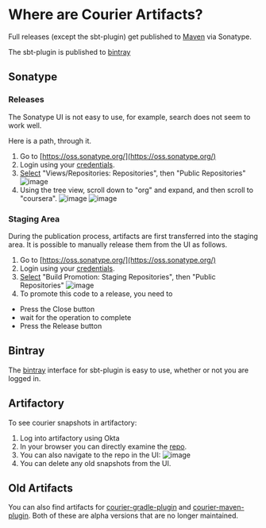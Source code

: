 Where are Courier Artifacts?
============================

Full releases (except the sbt-plugin) get published to 
[Maven](https://mvnrepository.com/artifact/org.coursera.courier) via Sonatype.

The sbt-plugin is published to [bintray](https://bintray.com/coursera/sbt-plugins/courier-sbt-plugin)

## Sonatype

### Releases

The Sonatype UI is not easy to use, for example, search does not
seem to work well.

Here is a path, through it.

1. Go to [https://oss.sonatype.org/](https://oss.sonatype.org/)
1. Login using your [credentials](CREDENTIALS.md).
1. [Select](https://oss.sonatype.org/#view-repositories;public~browsestorage) "Views/Repositories: Repositories", then "Public Repositories"
   ![image](https://user-images.githubusercontent.com/549519/97369336-fc645a80-1869-11eb-93fa-b4802419982b.png)
1. Using the tree view, scroll down to "org" and expand, and then scroll to "coursera".
   ![image](https://user-images.githubusercontent.com/549519/97369365-0b4b0d00-186a-11eb-9786-582d24fa65e6.png)
   ![image](https://user-images.githubusercontent.com/549519/97369380-11d98480-186a-11eb-9361-80019c297234.png)

### Staging Area

During the publication process, artifacts are first transferred into
the staging area. It is possible to manually release them from the UI
as follows.

1. Go to [https://oss.sonatype.org/](https://oss.sonatype.org/)
1. Login using your [credentials](CREDENTIALS.md).
1. [Select](https://oss.sonatype.org/#stagingRepositories) "Build Promotion: Staging Repositories", then "Public Repositories"
![image](https://user-images.githubusercontent.com/549519/97369415-21f16400-186a-11eb-908e-ac7c0e01f3a8.png)
1. To promote this code to a release, you need to
  - Press the Close button
  - wait for the operation to complete
  - Press the Release button

## Bintray

The [bintray](https://bintray.com/coursera/sbt-plugins/courier-sbt-plugin) interface for sbt-plugin
is easy to use, whether or not you are logged in.


## Artifactory

To see courier snapshots in artifactory:
1. Log into artifactory using Okta
1. In your browser you can directly examine the [repo](https://artifactory.dkandu.me/artifactory/general-snapshots/org/coursera/courier/).
1. You can also navigate to the repo in the UI:
![image](https://user-images.githubusercontent.com/549519/97467332-52d0a800-1901-11eb-822b-eba2fa8f3dfe.png)
1. You can delete any old snapshots from the UI.

## Old Artifacts

You can also find artifacts for [courier-gradle-plugin](https://mvnrepository.com/artifact/org.coursera.courier/courier-gradle-plugin)
and [courier-maven-plugin](https://mvnrepository.com/artifact/org.coursera.courier/courier-maven-plugin).
Both of these are alpha versions that are no longer maintained.
